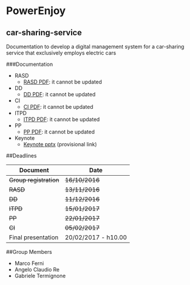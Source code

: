 # PowerEnjoy
## car-sharing-service
Documentation to develop a digital management system for a car-sharing service that exclusively employs electric cars

###Documentation

* RASD
   * [RASD PDF](releases/RASD/V1.1/RASD.pdf): it cannot be  updated
* DD
   * [DD PDF](releases/DD/V1.1/DD.pdf): it cannot be  updated
* CI
   * [CI PDF](releases/CI/V1.0/CI.pdf): it cannot be  updated
* ITPD
   * [ITPD PDF](releases/ITPD/V1.0/ITPD.pdf): it cannot be  updated
* PP
   * [PP PDF](releases/PP/V1.0/PP.pdf): it cannot be  updated
* Keynote
   * [Keynote pptx](releases/keynote/readme.md) (provisional link)

##Deadlines

| Document              | Date                   |
|-----------------------|------------------------|
|~~Group registration~~ | ~~16/10/2016~~         |
| ~~RASD~~              | ~~13/11/2016~~         |
| ~~DD~~                | ~~11/12/2016~~         |
| ~~ITPD~~              | ~~15/01/2017~~         |
| ~~PP~~                | ~~22/01/2017~~         |
| ~~CI~~                | ~~05/02/2017~~         |
| Final presentation    |   20/02/2017 - h10.00  |

##Group Members

* Marco Ferni
* Angelo Claudio Re
* Gabriele Termignone


